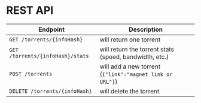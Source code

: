 REST API
========

Endpoint | Description
--- | ---
`GET /torrents/{infoHash}` | will return one torrent
`GET /torrents/{infoHash}/stats` | will return the torrent stats (speed, bandwidth, etc.)
`POST /torrents` | will add a new torrent (`{"link":"magnet link or URL"}`)
`DELETE /torrents/{infoHash}` | will delete the torrent
